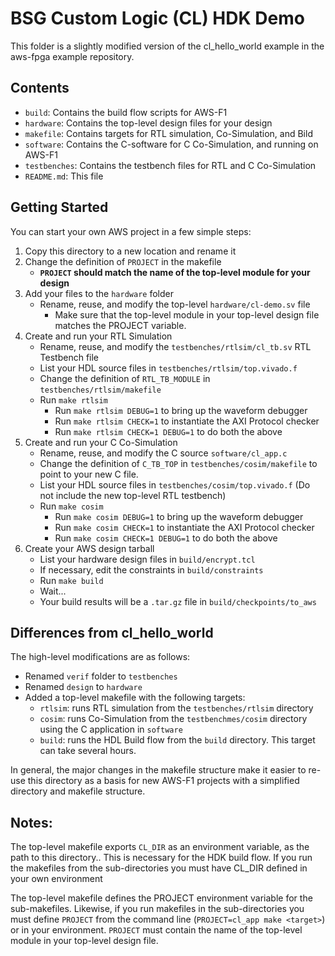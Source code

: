 # BSG Custom Logic (CL) HDK Demo

This folder is a slightly modified version of the cl_hello_world example in the
aws-fpga example repository.

## Contents

- `build`: Contains the build flow scripts for AWS-F1
- `hardware`: Contains the top-level design files for your design
- `makefile`: Contains targets for RTL simulation, Co-Simulation, and Bild
- `software`: Contains the C-software for C Co-Simulation, and running on AWS-F1
- `testbenches`: Contains the testbench files for RTL and C Co-Simulation
- `README.md`: This file

## Getting Started

You can start your own AWS project in a few simple steps:

1. Copy this directory to a new location and rename it
2. Change the definition of `PROJECT` in the makefile
    - **`PROJECT` should match the name of the top-level module for your design**
3. Add your files to the `hardware` folder
    - Rename, reuse, and modify the top-level `hardware/cl-demo.sv` file
        - Make sure that the top-level module in your top-level design file matches the PROJECT variable.
4. Create and run your RTL Simulation
    - Rename, reuse, and modify the `testbenches/rtlsim/cl_tb.sv` RTL Testbench file
    - List your HDL source files in `testbenches/rtlsim/top.vivado.f`
    - Change the definition of `RTL_TB_MODULE` in `testbenches/rtlsim/makefile`
    - Run `make rtlsim`
        - Run `make rtlsim DEBUG=1` to bring up the waveform debugger
        - Run `make rtlsim CHECK=1` to instantiate the AXI Protocol checker
        - Run `make rtlsim CHECK=1 DEBUG=1` to do both the above
5. Create and run your C Co-Simulation
    - Rename, reuse, and modify the C source `software/cl_app.c`
    - Change the definition of `C_TB_TOP` in `testbenches/cosim/makefile` to point to your new C file.
    - List your HDL source files in `testbenches/cosim/top.vivado.f` (Do not include the new top-level RTL testbench)
    - Run `make cosim`
        - Run `make cosim DEBUG=1` to bring up the waveform debugger
        - Run `make cosim CHECK=1` to instantiate the AXI Protocol checker
        - Run `make cosim CHECK=1 DEBUG=1` to do both the above
6. Create your AWS design tarball
    - List your hardware design files in `build/encrypt.tcl`
    - If necessary, edit the constraints in `build/constraints`
    - Run `make build`
    - Wait...
    - Your build results will be a `.tar.gz` file in `build/checkpoints/to_aws`

## Differences from cl_hello_world
The high-level modifications are as follows: 

- Renamed `verif` folder to `testbenches`
- Renamed `design` to `hardware`
- Added a top-level makefile with the following targets:
    - `rtlsim`: runs RTL simulation from the `testbenches/rtlsim` directory
    - `cosim`: runs Co-Simulation from the `testbenchmes/cosim` directory using
      the C application in `software`
    - `build`: runs the HDL Build flow from the `build` directory. This target can
      take several hours.

In general, the major changes in the makefile structure make it easier to re-use
this directory as a basis for new AWS-F1 projects with a simplified directory
and makefile structure.

## Notes:

The top-level makefile exports `CL_DIR` as an environment variable, as the path
to this directory.. This is necessary for the HDK build flow. If you run the
makefiles from the sub-directories you must have CL_DIR defined in your own
environment

The top-level makefile defines the PROJECT environment variable for the
sub-makefiles. Likewise, if you run makefiles in the sub-directories you must
define `PROJECT` from the command line (`PROJECT=cl_app make <target>`) or in
your environment. `PROJECT` must contain the name of the top-level module in
your top-level design file.
